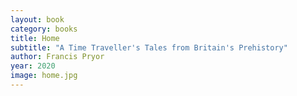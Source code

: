 ```yaml
---
layout: book
category: books
title: Home
subtitle: "A Time Traveller's Tales from Britain's Prehistory"
author: Francis Pryor
year: 2020
image: home.jpg
---
```

